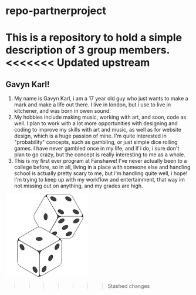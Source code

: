 # repo-partnerproject
This is a repository to hold a simple description of 3 group members.
<<<<<<< Updated upstream
=======

## Gavyn Karl!

1. My name is Gavyn Karl, i am a 17 year old guy who just wants to make a mark and make a life out there. I live in london, but i use to live in kitchener, and was born in owen sound.
2. My hobbies include making music, working with art, and soon, code as well. I plan to work with a lot more opportunities with designing and coding to improve my skills with art and music, as well as for website design, which is a huge passion of mine. I'm quite interested in "probability" concepts, such as gambling, or just simple dice rolling games. I have never gambled once in my life, and if i do, i sure don't plan to go crazy, but the concept is really interesting to me as a whole.
3. This is my first ever program at Fanshawe! I've never actually been to a college before, so in all, living in a place with someone else and handling school is actually pretty scary to me, but i'm handling quite well, i hope! I'm trying to keep up with my workflow and entertainment, that way im not missing out on anything, and my grades are high.

![Dice Photo](images/dice.png)
>>>>>>> Stashed changes
